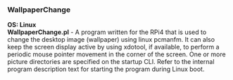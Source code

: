### WallpaperChange
**OS: Linux**<br/>
**WallpaperChange.pl** - A program written for the RPi4 that is used to change the desktop image (wallpaper) 
using linux pcmanfm. It can also keep the screen display active by using xdotool, if available, to perform a 
periodic mouse pointer movement in the corner of the screen. One or more picture directories are specified on 
the startup CLI. Refer to the internal program description text for starting the program during Linux boot.
